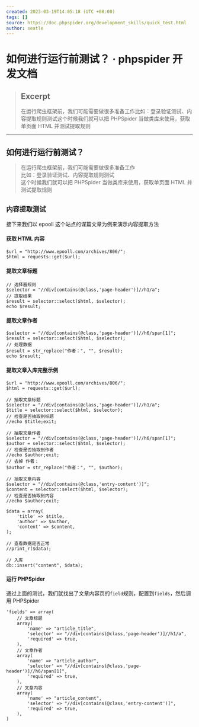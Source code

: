 ```yaml
---
created: 2023-03-19T14:05:18 (UTC +08:00)
tags: []
source: https://doc.phpspider.org/development_skills/quick_test.html
author: seatle
---
```


# 如何进行运行前测试？ · phpspider 开发文档

> ## Excerpt
>
> 在运行爬虫框架前，我们可能需要做很多准备工作比如：登录验证测试、内容提取规则测试这个时候我们就可以把 PHPSpider 当做类库来使用，获取单页面 HTML 并测试提取规则

---

## 如何进行运行前测试？

> 在运行爬虫框架前，我们可能需要做很多准备工作  
> 比如：登录验证测试、内容提取规则测试  
> 这个时候我们就可以把 PHPSpider 当做类库来使用，获取单页面 HTML 并测试提取规则

## `内容提取测试`

接下来我们以 epooll 这个站点的谋篇文章为例来演示内容提取方法

#### 获取 HTML 内容

```
$url = "http://www.epooll.com/archives/806/";
$html = requests::get($url);
```

#### 提取文章标题

```
// 选择器规则
$selector = "//div[contains(@class,'page-header')]//h1/a";
// 提取结果
$result = selector::select($html, $selector);
echo $result;
```

#### 提取文章作者

```
$selector = "//div[contains(@class,'page-header')]//h6/span[1]";
$result = selector::select($html, $selector);
// 处理数据
$result = str_replace("作者：", "", $result);
echo $result;
```

#### 提取文章入库完整示例

```
$url = "http://www.epooll.com/archives/806/";
$html = requests::get($url);

// 抽取文章标题
$selector = "//div[contains(@class,'page-header')]//h1/a";
$title = selector::select($html, $selector);
// 检查是否抽取到标题
//echo $title;exit;

// 抽取文章作者
$selector = "//div[contains(@class,'page-header')]//h6/span[1]";
$author = selector::select($html, $selector);
// 检查是否抽取到作者
//echo $author;exit;
// 去掉 作者：
$author = str_replace("作者：", "", $author);

// 抽取文章内容
$selector = "//div[contains(@class,'entry-content')]";
$content = selector::select($html, $selector);
// 检查是否抽取到内容
//echo $author;exit;

$data = array(
    'title' => $title,
    'author' => $author,
    'content' => $content,
);

// 查看数据是否正常
//print_r($data);

// 入库
db::insert("content", $data);
```

#### 运行 PHPSpider

通过上面的测试，我们就找出了文章内容页的`field`规则，配置到`fields`，然后调用 PHPSpider

```
'fields' => array(
    // 文章标题
    array(
        'name' => "article_title",
        'selector' => "//div[contains(@class,'page-header')]//h1/a",
        'required' => true,
    ),
    // 文章作者
    array(
        'name' => "article_author",
        'selector' => "//div[contains(@class,'page-header')]//h6/span[1]",
        'required' => true,
    ),
    // 文章内容
    array(
        'name' => "article_content",
        'selector' => "//div[contains(@class,'entry-content')]",
        'required' => true,
    ),
)
```
